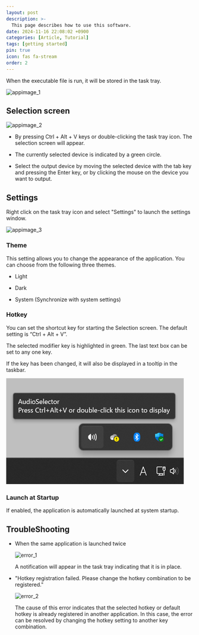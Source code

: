 ```yaml
---
layout: post
description: >-
  This page describes how to use this software.
date: 2024-11-16 22:08:02 +0900
categories: [Article, Tutorial]
tags: [getting started]
pin: true
icon: fas fa-stream
order: 2
---
```


When the executable file is run, it will be stored in the task tray.

![appimage_1]({{site.baseurl}}../../assets/img/usage/tasktray.png)

## Selection screen

![appimage_2]({{site.baseurl}}../../assets/img/usage/selector.png)

- By pressing Ctrl + Alt + V keys or double-clicking the task tray icon. The selection screen will appear.

- The currently selected device is indicated by a green circle.

- Select the output device by moving the selected device with the tab key and pressing the Enter key, or by clicking the mouse on the device you want to output.

## Settings

Right click on the task tray icon and select "Settings" to launch the settings window.

![appimage_3]({{site.baseurl}}../../assets/img/usage/settings_general.png)

### Theme

This setting allows you to change the appearance of the application. You can choose from the following three themes.

- Light

- Dark

- System (Synchronize with system settings)

### Hotkey

You can set the shortcut key for starting the Selection screen. The default setting is “Ctrl + Alt + V”.

The selected modifier key is highlighted in green. The last text box can be set to any one key.

If the key has been changed, it will also be displayed in a tooltip in the taskbar.

![appimage_4](./gh-pages/assets/img/usage/tasktray_tooltip.png)

### Launch at Startup

If enabled, the application is automatically launched at system startup.

## TroubleShooting

- When the same application is launched twice
  
  ![error_1]({{site.baseurl}}../../assets/img/usage/twice_launch.png)

  A notification will appear in the task tray indicating that it is in place.

- "Hotkey registration failed. Please change the hotkey combination to be registered."

  ![error_2]({{site.baseurl}}../../assets/img/usage/error_hotkey.png)
  
  The cause of this error indicates that the selected hotkey or default hotkey is already registered in another application. In this case, the error can be resolved by changing the hotkey setting to another key combination.
